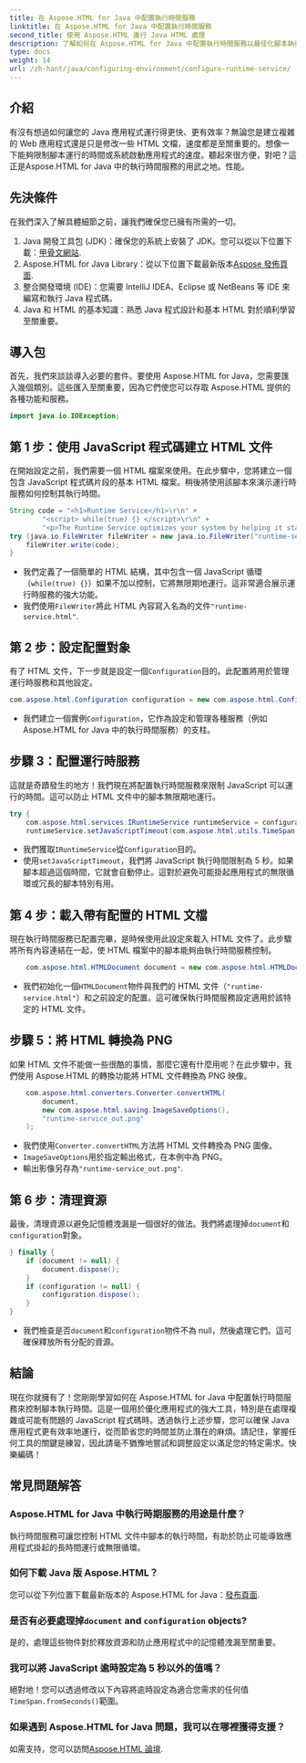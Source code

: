 ```yaml
---
title: 在 Aspose.HTML for Java 中配置執行時間服務
linktitle: 在 Aspose.HTML for Java 中配置執行時間服務
second_title: 使用 Aspose.HTML 進行 Java HTML 處理
description: 了解如何在 Aspose.HTML for Java 中配置執行時間服務以最佳化腳本執行、防止無限循環並提高應用程式效能。
type: docs
weight: 14
url: /zh-hant/java/configuring-environment/configure-runtime-service/
---
```

## 介紹
有沒有想過如何讓您的 Java 應用程式運行得更快、更有效率？無論您是建立複雜的 Web 應用程式還是只是修改一些 HTML 文檔，速度都是至關重要的。想像一下能夠限制腳本運行的時間或系統啟動應用程式的速度。聽起來很方便，對吧？這正是Aspose.HTML for Java 中的執行時間服務的用武之地。性能。
## 先決條件
在我們深入了解具體細節之前，讓我們確保您已擁有所需的一切。 
1.  Java 開發工具包 (JDK)：確保您的系統上安裝了 JDK。您可以從以下位置下載：[甲骨文網站](https://www.oracle.com/java/technologies/javase-downloads.html).
2. Aspose.HTML for Java Library：從以下位置下載最新版本[Aspose 發佈頁面](https://releases.aspose.com/html/java/). 
3. 整合開發環境 (IDE)：您需要 IntelliJ IDEA、Eclipse 或 NetBeans 等 IDE 來編寫和執行 Java 程式碼。
4. Java 和 HTML 的基本知識：熟悉 Java 程式設計和基本 HTML 對於順利學習至關重要。

## 導入包
首先，我們來談談導入必要的套件。要使用 Aspose.HTML for Java，您需要匯入幾個類別。這些匯入至關重要，因為它們使您可以存取 Aspose.HTML 提供的各種功能和服務。
```java
import java.io.IOException;
```

## 第 1 步：使用 JavaScript 程式碼建立 HTML 文件
在開始設定之前，我們需要一個 HTML 檔案來使用。在此步驟中，您將建立一個包含 JavaScript 程式碼片段的基本 HTML 檔案。稍後將使用該腳本來演示運行時服務如何控制其執行時間。
```java
String code = "<h1>Runtime Service</h1>\r\n" +
		"<script> while(true) {} </script>\r\n" +
		"<p>The Runtime Service optimizes your system by helping it start apps and programs faster.</p>\r\n";
try (java.io.FileWriter fileWriter = new java.io.FileWriter("runtime-service.html")) {
	fileWriter.write(code);
}
```

- 我們定義了一個簡單的 HTML 結構，其中包含一個 JavaScript 循環（`while(true) {}`）如果不加以控制，它將無限期地運行。這非常適合展示運行時服務的強大功能。
- 我們使用`FileWriter`將此 HTML 內容寫入名為的文件`"runtime-service.html"`.
## 第 2 步：設定配置對象
有了 HTML 文件，下一步就是設定一個`Configuration`目的。此配置將用於管理運行時服務和其他設定。
```java
com.aspose.html.Configuration configuration = new com.aspose.html.Configuration();
```

- 我們建立一個實例`Configuration`，它作為設定和管理各種服務（例如 Aspose.HTML for Java 中的執行時間服務）的支柱。
## 步驟 3：配置運行時服務
這就是奇蹟發生的地方！我們現在將配置執行時間服務來限制 JavaScript 可以運行的時間。這可以防止 HTML 文件中的腳本無限期地運行。
```java
try {
	com.aspose.html.services.IRuntimeService runtimeService = configuration.getService(com.aspose.html.services.IRuntimeService.class);
	runtimeService.setJavaScriptTimeout(com.aspose.html.utils.TimeSpan.fromSeconds(5));
```

- 我們獲取`IRuntimeService`從`Configuration`目的。
- 使用`setJavaScriptTimeout`，我們將 JavaScript 執行時間限制為 5 秒。如果腳本超過這個時間，它就會自動停止。這對於避免可能掛起應用程式的無限循環或冗長的腳本特別有用。
## 第 4 步：載入帶有配置的 HTML 文檔
現在執行時間服務已配置完畢，是時候使用此設定來載入 HTML 文件了。此步驟將所有內容連結在一起，使 HTML 檔案中的腳本能夠由執行時間服務控制。
```java
	com.aspose.html.HTMLDocument document = new com.aspose.html.HTMLDocument("runtime-service.html", configuration);
```

- 我們初始化一個`HTMLDocument`物件與我們的 HTML 文件（`"runtime-service.html"`）和之前設定的配置。這可確保執行時間服務設定適用於該特定的 HTML 文件。
## 步驟 5：將 HTML 轉換為 PNG
如果 HTML 文件不能做一些很酷的事情，那麼它還有什麼用呢？在此步驟中，我們使用 Aspose.HTML 的轉換功能將 HTML 文件轉換為 PNG 映像。
```java
	com.aspose.html.converters.Converter.convertHTML(
		document,
		new com.aspose.html.saving.ImageSaveOptions(),
		"runtime-service_out.png"
	);
```

- 我們使用`Converter.convertHTML`方法將 HTML 文件轉換為 PNG 圖像。
- `ImageSaveOptions`用於指定輸出格式，在本例中為 PNG。
- 輸出影像另存為`"runtime-service_out.png"`.
## 第 6 步：清理資源
最後，清理資源以避免記憶體洩漏是一個很好的做法。我們將處理掉`document`和`configuration`對象。
```java
} finally {
	if (document != null) {
		document.dispose();
	}
	if (configuration != null) {
		configuration.dispose();
	}
}
```

- 我們檢查是否`document`和`configuration`物件不為 null，然後處理它們。這可確保釋放所有分配的資源。

## 結論
現在你就擁有了！您剛剛學習如何在 Aspose.HTML for Java 中配置執行時間服務來控制腳本執行時間。這是一個用於優化應用程式的強大工具，特別是在處理複雜或可能有問題的 JavaScript 程式碼時。透過執行上述步驟，您可以確保 Java 應用程式更有效率地運行，從而節省您的時間並防止潛在的麻煩。請記住，掌握任何工具的關鍵是練習，因此請毫不猶豫地嘗試和調整設定以滿足您的特定需求。快樂編碼！
## 常見問題解答
### Aspose.HTML for Java 中執行時期服務的用途是什麼？  
執行時間服務可讓您控制 HTML 文件中腳本的執行時間，有助於防止可能導致應用程式掛起的長時間運行或無限循環。
### 如何下載 Java 版 Aspose.HTML？  
您可以從下列位置下載最新版本的 Aspose.HTML for Java：[發布頁面](https://releases.aspose.com/html/java/).
### 是否有必要處理掉`document` and `configuration` objects?  
是的，處理這些物件對於釋放資源和防止應用程式中的記憶體洩漏至關重要。
### 我可以將 JavaScript 逾時設定為 5 秒以外的值嗎？  
絕對地！您可以透過修改以下內容將逾時設定為適合您需求的任何值`TimeSpan.fromSeconds()`範圍。
### 如果遇到 Aspose.HTML for Java 問題，我可以在哪裡獲得支援？  
如需支持，您可以訪問[Aspose.HTML 論壇](https://forum.aspose.com/c/html/29).